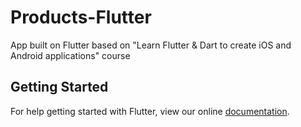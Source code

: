 # Products-Flutter

App built on Flutter based on "Learn Flutter &amp; Dart to create iOS and Android applications" course

## Getting Started

For help getting started with Flutter, view our online
[documentation](https://flutter.io/).

